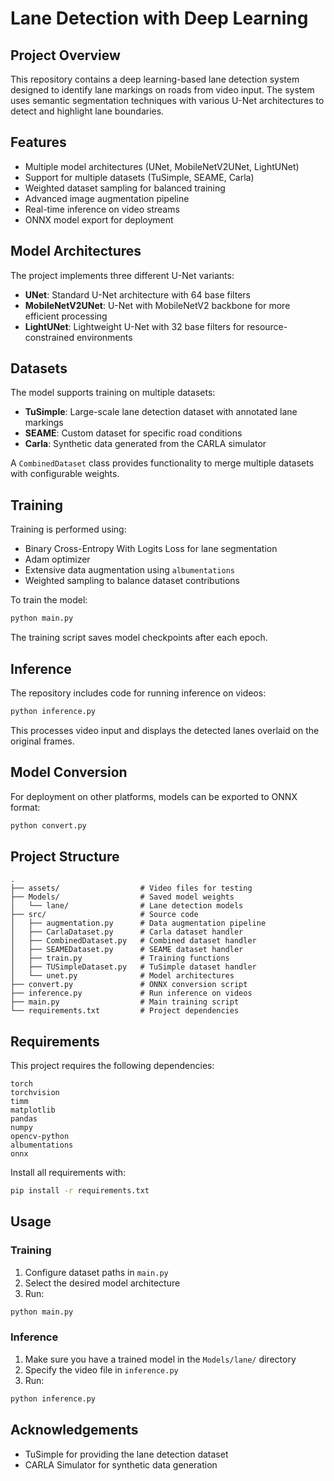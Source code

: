 # Lane Detection with Deep Learning

## Project Overview
This repository contains a deep learning-based lane detection system designed to identify lane markings on roads from video input. The system uses semantic segmentation techniques with various U-Net architectures to detect and highlight lane boundaries.

## Features
- Multiple model architectures (UNet, MobileNetV2UNet, LightUNet)
- Support for multiple datasets (TuSimple, SEAME, Carla)
- Weighted dataset sampling for balanced training
- Advanced image augmentation pipeline
- Real-time inference on video streams
- ONNX model export for deployment

## Model Architectures
The project implements three different U-Net variants:
- **UNet**: Standard U-Net architecture with 64 base filters  
- **MobileNetV2UNet**: U-Net with MobileNetV2 backbone for more efficient processing  
- **LightUNet**: Lightweight U-Net with 32 base filters for resource-constrained environments

## Datasets
The model supports training on multiple datasets:
- **TuSimple**: Large-scale lane detection dataset with annotated lane markings
- **SEAME**: Custom dataset for specific road conditions
- **Carla**: Synthetic data generated from the CARLA simulator

A `CombinedDataset` class provides functionality to merge multiple datasets with configurable weights.

## Training
Training is performed using:
- Binary Cross-Entropy With Logits Loss for lane segmentation
- Adam optimizer
- Extensive data augmentation using `albumentations`
- Weighted sampling to balance dataset contributions

To train the model:
```bash
python main.py
````

The training script saves model checkpoints after each epoch.

## Inference

The repository includes code for running inference on videos:

```bash
python inference.py
```

This processes video input and displays the detected lanes overlaid on the original frames.

## Model Conversion

For deployment on other platforms, models can be exported to ONNX format:

```bash
python convert.py
```

## Project Structure

```
.
├── assets/                  # Video files for testing
├── Models/                  # Saved model weights
│   └── lane/                # Lane detection models
├── src/                     # Source code
│   ├── augmentation.py      # Data augmentation pipeline
│   ├── CarlaDataset.py      # Carla dataset handler
│   ├── CombinedDataset.py   # Combined dataset handler
│   ├── SEAMEDataset.py      # SEAME dataset handler
│   ├── train.py             # Training functions
│   ├── TUSimpleDataset.py   # TuSimple dataset handler
│   └── unet.py              # Model architectures
├── convert.py               # ONNX conversion script
├── inference.py             # Run inference on videos
├── main.py                  # Main training script
└── requirements.txt         # Project dependencies
```

## Requirements

This project requires the following dependencies:

```
torch
torchvision
timm
matplotlib
pandas
numpy
opencv-python
albumentations
onnx
```

Install all requirements with:

```bash
pip install -r requirements.txt
```

## Usage

### Training

1. Configure dataset paths in `main.py`
2. Select the desired model architecture
3. Run:

```bash
python main.py
```

### Inference

1. Make sure you have a trained model in the `Models/lane/` directory
2. Specify the video file in `inference.py`
3. Run:

```bash
python inference.py
```

## Acknowledgements

* TuSimple for providing the lane detection dataset
* CARLA Simulator for synthetic data generation

